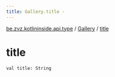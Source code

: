 ```yaml
---
title: Gallery.title - 
---
```


[be.zvz.kotlininside.api.type](../index.html) / [Gallery](index.html) / [title](./title.html)

# title

`val title: String`